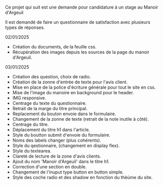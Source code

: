 Ce projet qui suit est une demande pour candidature à un stage au Manoir d'Argeuil

Il est demandé de faire un questionnaire de satisfaction avec plusieurs types de réponses.

02/01/2025

- Création du documents, de la feuille css.
- Récupération des images depuis les sources de la page du manoir d'Argeuil.

03/01/2025

- Création des question, choix de radio.
- Création de la zonne d'entrée de texte pour l'avis client.
- Mise en place de la police d'écriture générale pour tout le site en css.
- Mise de l'image du manoire en background pour le header.
- IMG responsive.
- Centrage du texte du questionnaire.
- Retrait de la marge du titre principal.
- Replacement du bouton envoie dans le formulaire.
- Changement de la zonne de texte (retrait de la note inutile à côté).
- Centrage du titre.
- Déplacement du titre h1 dans l'article.
- Style du boutton submit d'envoie du formulaire.
- Noms des labels changer (plus cohérents).
- Style du qestionnaire, (changement en display flex).
- Style du textearea.
- Clareté de lecture de la zone d'avis clients.
- Ajout du nom 'Manoir d'Argeuil' dans le titre h1.
- Correction d'une section en double.
- Changement de l'inuput type button en button simple.
- Style des coche radio et des shadow en fonction du thèùme du site.
